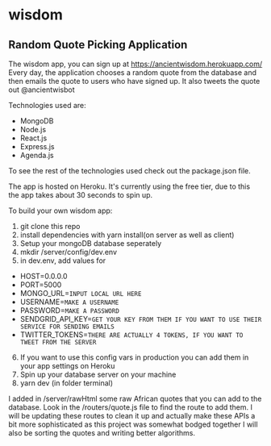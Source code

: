 # wisdom

## Random Quote Picking Application

The wisdom app, you can sign up at https://ancientwisdom.herokuapp.com/
Every day, the application chooses a random quote from the database and then emails the quote to users who have signed up. 
It also tweets the quote out @ancientwisbot

Technologies used are: 
- MongoDB
- Node.js
- React.js
- Express.js
- Agenda.js

To see the rest of the technologies used check out the package.json file.

The app is hosted on Heroku. It's currently using the free tier, due to this the app takes about 30 seconds to spin up. 

To build your own wisdom app:

1. git clone this repo
2. install dependencies with yarn install(on server as well as client)
3. Setup your mongoDB database seperately
4. mkdir /server/config/dev.env
5. in dev.env, add values for 
- HOST=0.0.0.0
- PORT=5000
- MONGO_URL=`INPUT LOCAL URL HERE`
- USERNAME=`MAKE A USERNAME`
- PASSWORD=`MAKE A PASSWORD`
- SENDGRID_API_KEY=`GET YOUR KEY FROM THEM IF YOU WANT TO USE THEIR SERVICE FOR SENDING EMAILS`
- TWITTER_TOKENS=`THERE ARE ACTUALLY 4 TOKENS, IF YOU WANT TO TWEET FROM THE SERVER`
6. If you want to use this config vars in production you can add them in your app settings on Heroku
7. Spin up your database server on your machine
8. yarn dev (in folder terminal)

I added in /server/rawHtml some raw African quotes that you can add to the database. Look in the /routers/quote.js file to find the route to add them. 
I will be updating these routes to clean it up and actually make these APIs a bit more sophisticated as this project was somewhat bodged together
I will also be sorting the quotes and writing better algorithms.
